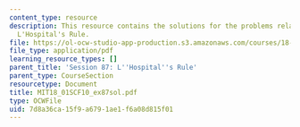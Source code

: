 ```yaml
---
content_type: resource
description: This resource contains the solutions for the problems related to the
  L'Hospital's Rule.
file: https://ol-ocw-studio-app-production.s3.amazonaws.com/courses/18-01sc-single-variable-calculus-fall-2010/7d8a36ca15f9a6791ae1f6a08d815f01_MIT18_01SCF10_ex87sol.pdf
file_type: application/pdf
learning_resource_types: []
parent_title: 'Session 87: L''Hospital''s Rule'
parent_type: CourseSection
resourcetype: Document
title: MIT18_01SCF10_ex87sol.pdf
type: OCWFile
uid: 7d8a36ca-15f9-a679-1ae1-f6a08d815f01
---
```

